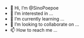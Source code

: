 - 👋 Hi, I’m @SinoPoepoe
- 👀 I’m interested in ...
- 🌱 I’m currently learning ...
- 💞️ I’m looking to collaborate on ...
- 📫 How to reach me ...

<!---
SinoPoepoe/SinoPoepoe is a ✨ special ✨ repository because its `README.md` (this file) appears on your GitHub profile.
You can click the Preview link to take a look at your changes.
--->
